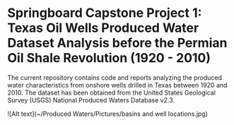# Springboard Capstone Project 1: Texas Oil Wells Produced Water Dataset Analysis before the Permian Oil Shale Revolution (1920 - 2010)

The current repository contains code and reports analyzing the produced water characteristics from onshore wells drilled in Texas between 1920 and 2010. The dataset has been obtained from the United States Geological Survey (USGS) National Produced Waters Database v2.3. 

![Alt text](~/Produced Waters/Pictures/basins and well locations.jpg)

